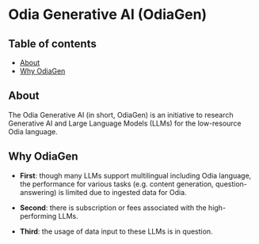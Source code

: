 # Odia Generative AI (OdiaGen)


## Table of contents
* [About](#about)
* [Why OdiaGen](#why-odiagen)


## About
The Odia Generative AI (in short, OdiaGen) is an initiative to research Generative AI and Large Language Models (LLMs) for the low-resource Odia language.

## Why OdiaGen

* **First**: though many LLMs support multilingual including Odia language, the performance for various tasks (e.g. content generation, question-answering) is limited due to ingested data for Odia. 

* **Second**: there is subscription or fees associated with the high-performing LLMs.

* **Third**: the usage of data input to these LLMs is in question.


